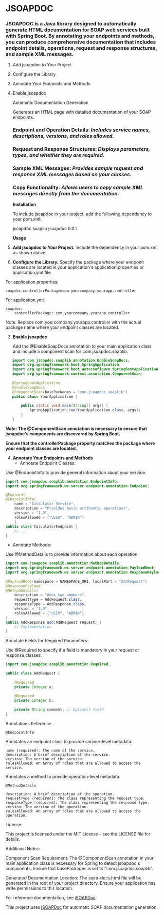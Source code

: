 # JSOAPDOC

### JSOAPDOC is a Java library designed to automatically generate HTML documentation for SOAP web services built with Spring Boot. By annotating your endpoints and methods, you can produce comprehensive documentation that includes endpoint details, operations, request and response structures, and sample XML messages.

1. Add jsoapdoc to Your Project
2. Configure the Library
3. Annotate Your Endpoints and Methods
4. Enable jsoapdoc


   Automatic Documentation Generation
   
   Generates an HTML page with detailed documentation of your SOAP endpoints.

   ### **Endpoint and Operation Details**: *Includes service names, descriptions, versions, and roles allowed.*

   ### **Request and Response Structures**: *Displays parameters, types, and whether they are required.*

   ### **Sample XML Messages**: *Provides sample request and response XML messages based on your classes.*

   ### **Copy Functionality**: *Allows users to copy sample XML messages directly from the documentation.*

   **Installation**

   To include jsoapdoc in your project, add the following dependency to your pom.xml:


    <dependency>
    <groupId>jsoapdoc.soaplib</groupId>
    <artifactId>jsoapdoc</artifactId>
    <version>0.0.1</version>
    </dependency>

   **Usage**

1. **Add jsoapdoc to Your Project.** Include the dependency in your pom.xml as shown above.

2. **Configure the Library.** Specify the package where your endpoint classes are located in your application's application.properties or application.yml file.

For application.properties:

    soapdoc.controllerPackage=com.yourcompany.yourapp.controller

For application.yml:

    soapdoc:
        controllerPackage: com.yourcompany.yourapp.controller

Note: Replace com.yourcompany.yourapp.controller with the actual package name where your endpoint classes are located.

3. **Enable jsoapdoc**

   Add the @EnableSoapDocs annotation to your main application class and include a component scan for com.jsoapdoc.soaplib.
 ```java
    import com.jsoapdoc.soaplib.annotation.EnableSoapDocs;
    import org.springframework.boot.SpringApplication;
    import org.springframework.boot.autoconfigure.SpringBootApplication;
    import org.springframework.context.annotation.ComponentScan;
    
    @SpringBootApplication
    @EnableSoapDocs
    @ComponentScan(basePackages = "com.jsoapdoc.soaplib")
    public class YourApplication {
    
        public static void main(String[] args) {
            SpringApplication.run(YourApplication.class, args);
        }
    }
```
***Note:*** **The @ComponentScan annotation is necessary to ensure that jsoapdoc's components are discovered by Spring Boot.**

**Ensure that the controllerPackage property matches the package where your endpoint classes are located.**

4. **Annotate Your Endpoints and Methods**
   - Annotate Endpoint Classes:

Use @EndpointInfo to provide general information about your service.

```java
import com.jsoapdoc.soaplib.annotation.EndpointInfo;
import org.springframework.ws.server.endpoint.annotation.Endpoint;

@Endpoint
@EndpointInfo(
    name = "Calculator Service",
    description = "Provides basic arithmetic operations",
    version = "1.0",
    rolesAllowed = {"USER", "ADMIN"}
    )
public class CalculatorEndpoint {
    // ...
}
```
   - Annotate Methods:

Use @MethodDetails to provide information about each operation.
```java
import com.jsoapdoc.soaplib.annotation.MethodDetails;
import org.springframework.ws.server.endpoint.annotation.PayloadRoot;
import org.springframework.ws.server.endpoint.annotation.ResponsePayload;
    
@PayloadRoot(namespace = NAMESPACE_URI, localPart = "AddRequest")
@ResponsePayload
@MethodDetails(
    description = "Adds two numbers",
    requestType = AddRequest.class,
    responseType = AddResponse.class,
    version = "1.0",
    rolesAllowed = {"USER", "ADMIN"},
)
public AddResponse add(AddRequest request) {
    // Implementation
}
```

Annotate Fields for Required Parameters:

Use @Required to specify if a field is mandatory in your request or response classes.

```java
import com.jsoapdoc.soaplib.annotation.Required;
    
public class AddRequest {
    
    @Required
    private Integer a;
    
    @Required
    private Integer b;
    
    private String comment; // Optional field
}
```

Annotations Reference

    @EndpointInfo

Annotates an endpoint class to provide service-level metadata.

    name (required): The name of the service.
    description: A brief description of the service.
    version: The version of the service.
    rolesAllowed: An array of roles that are allowed to access the service.

Annotates a method to provide operation-level metadata.

    @MethodDetails

    description: A brief description of the operation.
    requestType (required): The class representing the request type.
    responseType (required): The class representing the response type.
    version: The version of the operation.
    rolesAllowed: An array of roles that are allowed to access the operation.







License

This project is licensed under the MIT License - see the LICENSE file for details.

Additional Notes:

Component Scan Requirement: The @ComponentScan annotation in your main application class is necessary for Spring to detect jsoapdoc's components. Ensure that basePackages is set to "com.jsoapdoc.soaplib".

Generated Documentation Location: The soap-docs.html file will be generated in the root of your project directory. Ensure your application has write permissions to this location.

For reference documentation, see [jSOAPDoc](https://github.com/danilopichilli/jsoapdoc).

This project uses [jSOAPDoc](https://github.com/danilopichilli/jsoapdochelper) for automatic SOAP documentation generation.